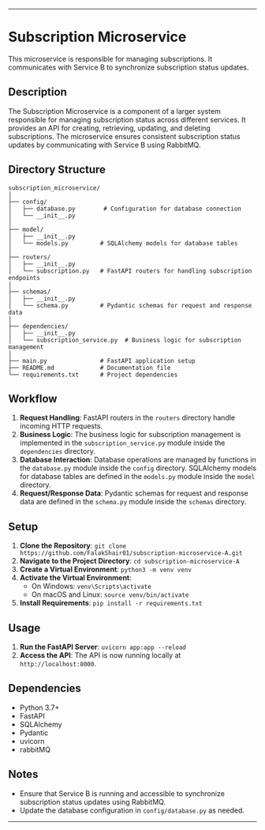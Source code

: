 
---
# Subscription Microservice

This microservice is responsible for managing subscriptions. It communicates with Service B to synchronize subscription status updates.

## Description

The Subscription Microservice is a component of a larger system responsible for managing subscription status across different services. It provides an API for creating, retrieving, updating, and deleting subscriptions. The microservice ensures consistent subscription status updates by communicating with Service B using RabbitMQ.

## Directory Structure

```
subscription_microservice/
│
├── config/
│   ├── database.py        # Configuration for database connection
│   └── __init__.py
│
├── model/
│   ├── __init__.py
│   └── models.py         # SQLAlchemy models for database tables
│
├── routers/
│   ├── __init__.py
│   └── subscription.py   # FastAPI routers for handling subscription endpoints
│
├── schemas/
│   ├── __init__.py
│   └── schema.py         # Pydantic schemas for request and response data
│
├── dependencies/
│   ├── __init__.py
│   └── subscription_service.py  # Business logic for subscription management
│
├── main.py               # FastAPI application setup
├── README.md             # Documentation file
└── requirements.txt      # Project dependencies
```

## Workflow

1. **Request Handling**: FastAPI routers in the `routers` directory handle incoming HTTP requests.
2. **Business Logic**: The business logic for subscription management is implemented in the `subscription_service.py` module inside the `dependencies` directory.
3. **Database Interaction**: Database operations are managed by functions in the `database.py` module inside the `config` directory. SQLAlchemy models for database tables are defined in the `models.py` module inside the `model` directory.
4. **Request/Response Data**: Pydantic schemas for request and response data are defined in the `schema.py` module inside the `schemas` directory.

## Setup

1. **Clone the Repository**: `git clone https://github.com/FalakShair01/subscription-microservice-A.git`
2. **Navigate to the Project Directory**: `cd subscription-microservice-A`
3. **Create a Virtual Environment**: `python3 -m venv venv`
4. **Activate the Virtual Environment**:
    - On Windows: `venv\Scripts\activate`
    - On macOS and Linux: `source venv/bin/activate`
5. **Install Requirements**: `pip install -r requirements.txt`

## Usage

1. **Run the FastAPI Server**: `uvicorn app:app --reload`
2. **Access the API**: The API is now running locally at `http://localhost:8000`.

## Dependencies

- Python 3.7+
- FastAPI
- SQLAlchemy
- Pydantic
- uvicorn
- rabbitMQ

## Notes

- Ensure that Service B is running and accessible to synchronize subscription status updates using RabbitMQ.
- Update the database configuration in `config/database.py` as needed.
---
